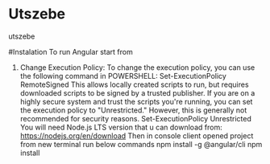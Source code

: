 # Utszebe

utszebe

#Instalation 
To run Angular start from 
1. Change Execution Policy:
To change the execution policy, you can use the following command in POWERSHELL:
  Set-ExecutionPolicy RemoteSigned
This allows locally created scripts to run, but requires downloaded scripts to be signed by a trusted publisher.
If you are on a highly secure system and trust the scripts you're running, you can set the execution policy to "Unrestricted." However, this is generally not recommended for security reasons.
  Set-ExecutionPolicy Unrestricted
You will need Node.js LTS version that u can download from: https://nodejs.org/en/download
Then in console client opened project from new terminal run below commands
  npm install -g @angular/cli
  npm install
  
